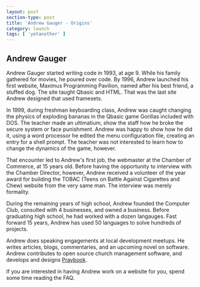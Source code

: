 ```yaml
---
layout: post
section-type: post
title: 'Andrew Gauger - Origins'
category: launch
tags: [ 'yetanother' ]
---
```

## Andrew Gauger 

Andrew Gauger started writing code in 1993, at age 9.  While his family gathered for movies, he poured over code.
By 1996, Andrew launched his first website, Maximus Programming Pavilion, named after his best friend, a stuffed dog.  The site taught Qbasic and HTML.  That was the last site Andrew designed that used framesets.

In 1999, during freshman keyboarding class, Andrew was caught changing the physics of exploding bananas in the Qbasic game Gorillas included with DOS.  The teacher made an ultimatium, show the staff how he broke the secure system or face punishment.  Andrew was happy to show how he did it, using a word processor he edited the menu configuration file, creating an entry for a shell prompt.  The teacher was not interested to learn how to change the dynamics of the game, however. 

That encounter led to Andrew's first job, the webmaster at the Chamber of Commerce, at 15 years old.  Before having the opportunity to interview with the Chamber Director, however, Andrew received a volunteer of the year award for building the TOBAC (Teens on Battle Against Cigarettes and Chew) website from the very same man.  The interview was merely formality.

During the remaining years of high school, Andrew founded the Computer Club, consulted with 4 businesses, and owned a business.  Before graduating high school, he had worked with a dozen langauges.  Fast forward 15 years, Andrew has used 50 languages to solve hundreds of projects.  

Andrew does speaking engagements at local development meetups.  He writes articles, blogs, commentaries, and an upcoming novel on software.  Andrew contributes to open source church management software, and develops and designs <a href="http://praybook.xyz">Praybook</a>.  

If you are interested in having Andrew work on a website for you, spend some time reading the FAQ.
